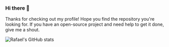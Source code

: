 ### Hi there 👋

Thanks for checking out my profile! Hope you find the repository you're looking for. If you have an open-source project and need help to get it done, give me a shout.

![Rafael's GitHub stats](https://github-readme-stats.vercel.app/api?username=rafaeljusto&show_icons=true&theme=dracula)
